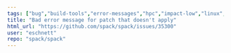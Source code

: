 ```yaml
---
tags: ["bug","build-tools","error-messages","hpc","impact-low","linux","macos","package-manager","patch","python","radiuss","scientific-computing","spack","user-experience"]
title: "Bad error message for patch that doesn't apply"
html_url: "https://github.com/spack/spack/issues/35300"
user: "eschnett"
repo: "spack/spack"
---
```


